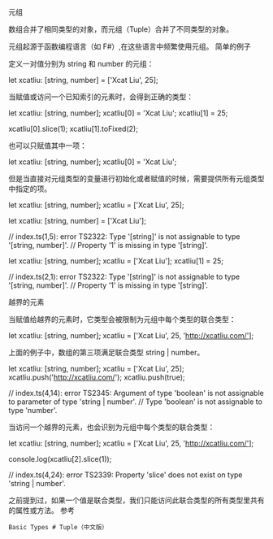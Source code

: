 元组

数组合并了相同类型的对象，而元组（Tuple）合并了不同类型的对象。

元组起源于函数编程语言（如 F#）,在这些语言中频繁使用元组。
简单的例子

定义一对值分别为 string 和 number 的元组：

let xcatliu: [string, number] = ['Xcat Liu', 25];

当赋值或访问一个已知索引的元素时，会得到正确的类型：

let xcatliu: [string, number];
xcatliu[0] = 'Xcat Liu';
xcatliu[1] = 25;

xcatliu[0].slice(1);
xcatliu[1].toFixed(2);

也可以只赋值其中一项：

let xcatliu: [string, number];
xcatliu[0] = 'Xcat Liu';

但是当直接对元组类型的变量进行初始化或者赋值的时候，需要提供所有元组类型中指定的项。

let xcatliu: [string, number];
xcatliu = ['Xcat Liu', 25];

let xcatliu: [string, number] = ['Xcat Liu'];

// index.ts(1,5): error TS2322: Type '[string]' is not assignable to type '[string, number]'.
//   Property '1' is missing in type '[string]'.

let xcatliu: [string, number];
xcatliu = ['Xcat Liu'];
xcatliu[1] = 25;

// index.ts(2,1): error TS2322: Type '[string]' is not assignable to type '[string, number]'.
//   Property '1' is missing in type '[string]'.

越界的元素

当赋值给越界的元素时，它类型会被限制为元组中每个类型的联合类型：

let xcatliu: [string, number];
xcatliu = ['Xcat Liu', 25, 'http://xcatliu.com/'];

上面的例子中，数组的第三项满足联合类型 string | number。

let xcatliu: [string, number];
xcatliu = ['Xcat Liu', 25];
xcatliu.push('http://xcatliu.com/');
xcatliu.push(true);

// index.ts(4,14): error TS2345: Argument of type 'boolean' is not assignable to parameter of type 'string | number'.
//   Type 'boolean' is not assignable to type 'number'.

当访问一个越界的元素，也会识别为元组中每个类型的联合类型：

let xcatliu: [string, number];
xcatliu = ['Xcat Liu', 25, 'http://xcatliu.com/'];

console.log(xcatliu[2].slice(1));

// index.ts(4,24): error TS2339: Property 'slice' does not exist on type 'string | number'.

之前提到过，如果一个值是联合类型，我们只能访问此联合类型的所有类型里共有的属性或方法。
参考

    Basic Types # Tuple（中文版）
